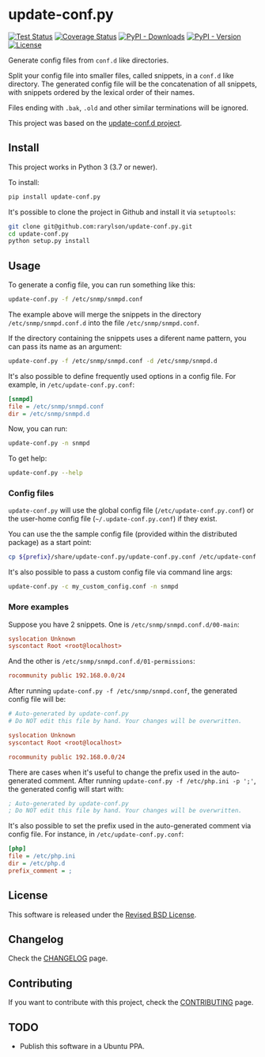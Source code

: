 update-conf.py
==============

[![Test Status](https://github.com/rarylson/update-conf.py/actions/workflows/tests.yml/badge.svg?branch=master&event=push)](https://github.com/rarylson/update-conf.py/actions/workflows/tests.yml)
[![Coverage Status](https://coveralls.io/repos/github/rarylson/update-conf.py/badge.svg?branch=master)](https://coveralls.io/github/rarylson/update-conf.py?branch=master)
[![PyPI - Downloads](https://img.shields.io/pypi/dm/update-conf.py.svg)](https://pypi.python.org/pypi/update-conf.py/)
[![PyPI - Version](https://img.shields.io/pypi/v/update-conf.py.svg)](https://pypi.python.org/pypi/update-conf.py/)
[![License](https://img.shields.io/pypi/l/update-conf.py.svg)](LICENSE)

Generate config files from `conf.d` like directories.

Split your config file into smaller files, called snippets, in a `conf.d` like directory. The generated config file will be the concatenation of all snippets, with snippets ordered by the lexical order of their names.

Files ending with `.bak`, `.old` and other similar terminations will be ignored.

This project was based on the [update-conf.d project](https://github.com/Atha/update-conf.d).

Install
-------

This project works in Python 3 (3.7 or newer).

To install:

```bash
pip install update-conf.py
```

It's possible to clone the project in Github and install it via `setuptools`:

```bash
git clone git@github.com:rarylson/update-conf.py.git
cd update-conf.py
python setup.py install
```

Usage
-----

To generate a config file, you can run something like this:

```bash
update-conf.py -f /etc/snmp/snmpd.conf
```

The example above will merge the snippets in the directory `/etc/snmp/snmpd.conf.d` into the file `/etc/snmp/snmpd.conf`.

If the directory containing the snippets uses a diferent name pattern, you can pass its name as an argument:

```bash
update-conf.py -f /etc/snmp/snmpd.conf -d /etc/snmp/snmpd.d
```

It's also possible to define frequently used options in a config file. For example, in `/etc/update-conf.py.conf`:

```ini
[snmpd]
file = /etc/snmp/snmpd.conf
dir = /etc/snmp/snmpd.d
```

Now, you can run:

```bash
update-conf.py -n snmpd
```

To get help:

```bash
update-conf.py --help
```

### Config files

`update-conf.py` will use the global config file (`/etc/update-conf.py.conf`) or the user-home config file (`~/.update-conf.py.conf`) if they exist.

You can use the the sample config file (provided within the distributed package) as a start point:

```bash
cp ${prefix}/share/update-conf.py/update-conf.py.conf /etc/update-conf.py.conf
```

It's also possible to pass a custom config file via command line args:

```bash
update-conf.py -c my_custom_config.conf -n snmpd
```

### More examples

Suppose you have 2 snippets. One is `/etc/snmp/snmpd.conf.d/00-main`:

```ini
syslocation Unknown
syscontact Root <root@localhost>
```

And the other is `/etc/snmp/snmpd.conf.d/01-permissions`:

```ini
rocommunity public 192.168.0.0/24
```

After running `update-conf.py -f /etc/snmp/snmpd.conf`, the generated config file will be:

```ini
# Auto-generated by update-conf.py
# Do NOT edit this file by hand. Your changes will be overwritten.

syslocation Unknown
syscontact Root <root@localhost>

rocommunity public 192.168.0.0/24
```

There are cases when it's useful to change the prefix used in the auto-generated comment. After running `update-conf.py -f /etc/php.ini -p ';'`, the generated config will start with:

```ini
; Auto-generated by update-conf.py
; Do NOT edit this file by hand. Your changes will be overwritten.
```

It's also possible to set the prefix used in the auto-generated comment via config file. For instance, in `/etc/update-conf.py.conf`:

```ini
[php]
file = /etc/php.ini
dir = /etc/php.d
prefix_comment = ;
```

License
-------

This software is released under the [Revised BSD License](LICENSE).

Changelog
---------

Check the [CHANGELOG](CHANGELOG.md) page.

Contributing
------------

If you want to contribute with this project, check the [CONTRIBUTING](CONTRIBUTING.md) page.

TODO
----

- Publish this software in a Ubuntu PPA.
